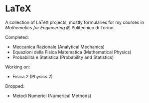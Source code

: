 # LaTeX

A collection of LaTeX projects, mostly formularies for my courses in *Mathematics for Engineering* @ Politecnico di Torino.

Completed:
- Meccanica Razionale (Analytical Mechanics)
- Equazioni della Fisica Matematica (Mathematical Physics)
- Probabilità e Statistica (Probability and Statistics)

Working on:
- Fisica 2 (Physics 2)

Dropped:
- Metodi Numerici (Numerical Methods)
